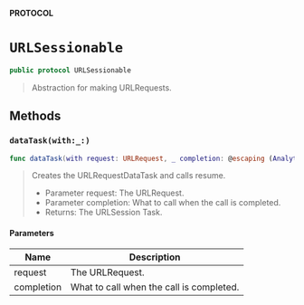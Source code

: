 **PROTOCOL**

# `URLSessionable`

```swift
public protocol URLSessionable
```

> Abstraction for making URLRequests.

## Methods
### `dataTask(with:_:)`

```swift
func dataTask(with request: URLRequest, _ completion: @escaping (AnalyticsResult) -> Void) -> URLSessionableDataTask
```

> Creates the URLRequestDataTask and calls resume.
> - Parameter request: The URLRequest.
> - Parameter completion: What to call when the call is completed.
> - Returns: The URLSession Task.

#### Parameters

| Name | Description |
| ---- | ----------- |
| request | The URLRequest. |
| completion | What to call when the call is completed. |